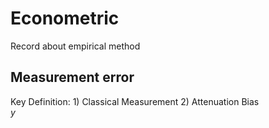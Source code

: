 # Econometric
Record about empirical method

## Measurement error  
Key Definition: 1) Classical Measurement 2) Attenuation Bias \
$y$
